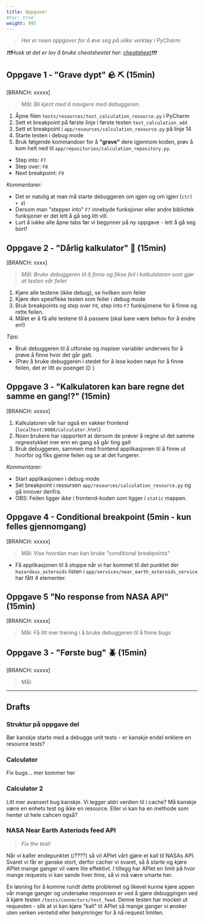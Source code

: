 ```yaml
---
title: Oppgaver
#toc: true
weight: 995
---
```


> _Her er noen oppgaver for å øve seg på ulike verktøy i PyCharm._

*❗❗❗️Husk at det er lov å bruke cheatsheetet her: [cheatsheet](/ide_workshop_guide/chapters/04_ide_walkthrough)❗❗❗*

## Oppgave 1 - "Grave dypt" 🪨 ⛏ (15min)

[BRANCH: xxxxx]

> *Mål: Bli kjent med å navigere med debuggeren.*

1. Åpne filen `tests/resources/test_calculation_resource.py` i PyCharm
2. Sett et breakpoint på første linje i første testen `test_calculation_add`
3. Sett et breakpoint i `app/resources/calculation_resource.py` på linje 14
4. Starte testen i debug mode  
5. Bruk følgende kommandoer for å **"grave"** dere igjennom koden, prøv å kom helt ned til 
   `app/repositories/calculation_repository.py`.
- Step into: `F7`
- Step over: `F8`
- Next breakpoint: `F9`

*Kommentarer:*
- Det er natulig at man må starte debuggeren om igjen og om igjen (`ctrl + d`) 
- Dersom man "stepper into" `F7` innebyde funksjoner eller andre bibliotek funksjoner er det lett å gå seg litt vill.
- Lurt å lukke alle åpne tabs før vi begynner på ny oppgave - lett å gå seg bort!

## Oppgave 2 - "Dårlig kalkulator" 🧮 (15min)

[BRANCH: xxxx]

> *Mål: Bruke debuggeren til å finne og fikse feil i kalkulatoren som gjør at testen vår feiler* 

1. Kjøre alle testene (ikke debug), se hvilken som feiler 
2. Kjøre den spesifikke testen som feiler i debug mode 
3. Bruk breakpoints og step over `F8`, step into `F7` funksjonene for å finne og rette feilen. 
4. Målet er å få alle testene til å passere (skal bare være behov for å endre en!)

*Tips:*
- Bruk debuggeren til å utforske og inspiser variabler underveis for å prøve å finne hvor det går galt. 
- (Prøv å bruke debuggeren i stedet for å lese koden nøye for å finne feilen, det er litt av poenget 😉 )

## Oppgave 3 - "Kalkulatoren kan bare regne det samme en gang!?" (15min)

[BRANCH: xxxxx]

1. Kalkulatoren vår har også en vakker frontend (`localhost:8080/calculator.html`)
2. Noen brukere har rapportert at dersom de prøver å regne ut det samme regnestykket mer enn en gang så går ting galt
3. Bruk debuggeren, sammen med frontend applikasjonen til å finne ut hvorfor og fiks gjerne feilen og se at det 
   fungerer. 

*Kommentarer:*
- Start applikasjonen i debug mode 
- Set breakpoint i ressursen `app/resources/calculation_resource.py` og gå innover derifra. 
- OBS: Feilen ligger *ikke* i frontend-koden som ligger i `static` mappen.

## Oppgave 4 - Conditional breakpoint (5min - kun felles gjennomgang)

[BRANCH: xxxxx]

> Mål: Vise hvordan man kan bruke "conditional breakpoints"

- Få applikasjonen til å stoppe når vi har kommet til det punktet der `hazardous_asteroids` listen i 
  `app/services/near_earth_asteroids_service` har fått 4 elementer. 


## Oppgave 5 "No response from NASA API" (15min) 

[BRANCH: xxxxx]

> Mål: Få litt mer trening i å bruke debuggeren til å finne bugs






## Oppgave 3 - "Første bug" 🪲 (15min)

[BRANCH: xxxxx]

> Mål: 


---

## Drafts

### Struktur på oppgave del 

Bør kanskje starte med a debugge unit tests - er kanskje endel enklere en resource tests?

### Calculator 

Fix bugs... mer kommer her 

### Calculator 2 

Litt mer avansert bug kanskje. Vi legger aldri verdien til i cache? Må kanskje være en enhets test og ikke en 
resource. Eller vi kan ha en methode som henter ut hele cahcen også? 

### NASA Near Earth Asteriods feed API

> *Fix the test!*

Når vi kaller endepunktet (/????) så vil APIet vårt gjøre et kall til NASAs API. Svaret vi får er ganske stort, 
derfor cacher vi svaret, så å starte og kjøre APIet mange ganger vil være lite effektivt. I tillegg har APIet en 
limit på hvor mange requests vi kan sende hver time, så vi må være smarte her. 

En løsning for å komme rundt dette problemet og likevel kunne kjøre appen vår mange ganger og undersøke responsen er 
ved å gjøre debuggingen ved å kjøre testen `/tests/connectors/test_feed`. Denne testen har mocket ut requesten - 
slik at vi kan kjøre "kall" til APIet så mange ganger vi ønsker uten verken ventetid eller bekymringer for å nå 
request limiten. 




